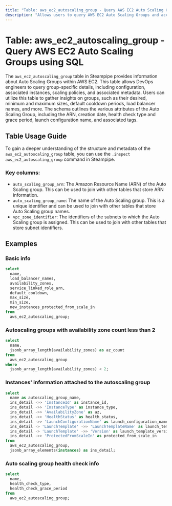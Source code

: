 ```yaml
---
title: "Table: aws_ec2_autoscaling_group - Query AWS EC2 Auto Scaling Groups using SQL"
description: "Allows users to query AWS EC2 Auto Scaling Groups and access detailed information about each group's configuration, instances, policies, and more."
---
```


# Table: aws_ec2_autoscaling_group - Query AWS EC2 Auto Scaling Groups using SQL

The `aws_ec2_autoscaling_group` table in Steampipe provides information about Auto Scaling Groups within AWS EC2. This table allows DevOps engineers to query group-specific details, including configuration, associated instances, scaling policies, and associated metadata. Users can utilize this table to gather insights on groups, such as their desired, minimum and maximum sizes, default cooldown periods, load balancer names, and more. The schema outlines the various attributes of the Auto Scaling Group, including the ARN, creation date, health check type and grace period, launch configuration name, and associated tags.

## Table Usage Guide

To gain a deeper understanding of the structure and metadata of the `aws_ec2_autoscaling_group` table, you can use the `.inspect aws_ec2_autoscaling_group` command in Steampipe.

### Key columns:

- `auto_scaling_group_arn`: The Amazon Resource Name (ARN) of the Auto Scaling group. This can be used to join with other tables that store ARN information.
- `auto_scaling_group_name`: The name of the Auto Scaling group. This is a unique identifier and can be used to join with other tables that store Auto Scaling group names.
- `vpc_zone_identifier`: The identifiers of the subnets to which the Auto Scaling group is assigned. This can be used to join with other tables that store subnet identifiers.

## Examples

### Basic info

```sql
select
  name,
  load_balancer_names,
  availability_zones,
  service_linked_role_arn,
  default_cooldown,
  max_size,
  min_size,
  new_instances_protected_from_scale_in
from
  aws_ec2_autoscaling_group;
```


### Autoscaling groups with availability zone count less than 2

```sql
select
  name,
  jsonb_array_length(availability_zones) as az_count
from
  aws_ec2_autoscaling_group
where
  jsonb_array_length(availability_zones) < 2;
```


### Instances' information attached to the autoscaling group

```sql
select
  name as autoscaling_group_name,
  ins_detail ->> 'InstanceId' as instance_id,
  ins_detail ->> 'InstanceType' as instance_type,
  ins_detail ->> 'AvailabilityZone' as az,
  ins_detail ->> 'HealthStatus' as health_status,
  ins_detail ->> 'LaunchConfigurationName' as launch_configuration_name,
  ins_detail -> 'LaunchTemplate' ->> 'LaunchTemplateName' as launch_template_name,
  ins_detail -> 'LaunchTemplate' ->> 'Version' as launch_template_version,
  ins_detail ->> 'ProtectedFromScaleIn' as protected_from_scale_in
from
  aws_ec2_autoscaling_group,
  jsonb_array_elements(instances) as ins_detail;
```


### Auto scaling group health check info

```sql
select
  name,
  health_check_type,
  health_check_grace_period
from
  aws_ec2_autoscaling_group;
```
